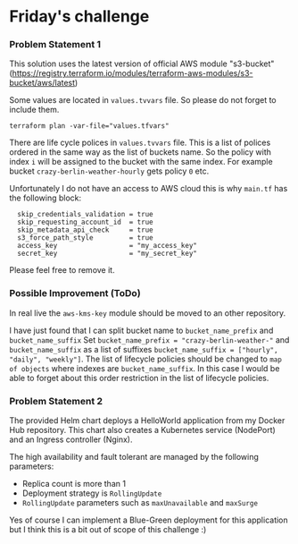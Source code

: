 # Friday's challenge
### Problem Statement 1
This solution uses the latest version of official AWS module "s3-bucket" (https://registry.terraform.io/modules/terraform-aws-modules/s3-bucket/aws/latest)

Some values are located in `values.tvvars` file. 
So please do not forget to include them.

```terraform plan -var-file="values.tfvars"```

There are life cycle polices in `values.tvvars` file. This is a list of polices ordered in the same way as the list of buckets name. 
So the policy with index `i` will be assigned to the bucket with the same index. 
For example bucket `crazy-berlin-weather-hourly` gets policy `0` etc. 

Unfortunately I do not have an access to AWS cloud this is why `main.tf` has the following block:
```  
  skip_credentials_validation = true
  skip_requesting_account_id  = true
  skip_metadata_api_check     = true
  s3_force_path_style         = true
  access_key                  = "my_access_key"
  secret_key                  = "my_secret_key"
```
Please feel free to remove it.

### Possible Improvement (ToDo)
In real live the `aws-kms-key` module should be moved to an other repository.

I have just found that I can split bucket name to `bucket_name_prefix` and `bucket_name_suffix`
Set `bucket_name_prefix = "crazy-berlin-weather-"` and  `bucket_name_suffix` as a list of suffixes `bucket_name_suffix = ["hourly", "daily", "weekly"]`.
The list of lifecycle policies should be changed to `map of objects` where indexes are `bucket_name_suffix`.
In this case I would be able to forget about this order restriction in the list of lifecycle policies.  

### Problem Statement 2
The provided Helm chart deploys a HelloWorld application from my Docker Hub repository.
This chart also creates a Kubernetes service (NodePort) and an Ingress controller (Nginx).

The high availability and fault tolerant are managed by the following parameters:
- Replica count is more than 1 
- Deployment strategy is `RollingUpdate`
- `RollingUpdate` parameters such as `maxUnavailable` and `maxSurge`

Yes of course I can implement a Blue-Green deployment for this application but 
I think this is a bit out of scope of this challenge :) 